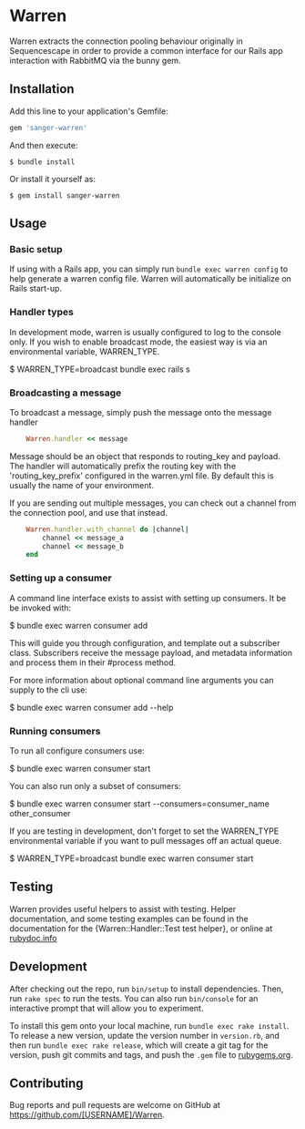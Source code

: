 # Warren

Warren extracts the connection pooling behaviour originally in Sequencescape
in order to provide a common interface for our Rails app interaction with
RabbitMQ via the bunny gem.

## Installation

Add this line to your application's Gemfile:

```ruby
gem 'sanger-warren'
```

And then execute:

    $ bundle install

Or install it yourself as:

    $ gem install sanger-warren

## Usage

### Basic setup

If using with a Rails app, you can simply run `bundle exec warren config` to
help generate a warren config file. Warren will automatically be initialize
on Rails start-up.

### Handler types

In development mode, warren is usually configured to log to the console only. If
you wish to enable broadcast mode, the easiest way is via an environmental
variable, WARREN_TYPE.

  $ WARREN_TYPE=broadcast bundle exec rails s

### Broadcasting a message

To broadcast a message, simply push the message onto the message handler

```ruby
    Warren.handler << message
```

Message should be an object that responds to routing_key and payload. The handler
will automatically prefix the routing key with the 'routing_key_prefix' configured
in the warren.yml file. By default this is usually the name of your environment.

If you are sending out multiple messages, you can check out a channel from the
connection pool, and use that instead.

```ruby
    Warren.handler.with_channel do |channel|
        channel << message_a
        channel << message_b
    end
```

### Setting up a consumer

A command line interface exists to assist with setting up consumers. It be be
invoked with:

  $ bundle exec warren consumer add

This will guide you through configuration, and template out a subscriber class.
Subscribers receive the message payload, and metadata information and process
them in their #process method.

For more information about optional command line arguments you can supply to
the cli use:

  $  bundle exec warren consumer add --help

### Running consumers

To run all configure consumers use:

  $ bundle exec warren consumer start

You can also run only a subset of consumers:

  $ bundle exec warren consumer start --consumers=consumer_name other_consumer

If you are testing in development, don't forget to set the WARREN_TYPE
environmental variable if you want to pull messages off an actual queue.

  $ WARREN_TYPE=broadcast bundle exec warren consumer start

## Testing

Warren provides useful helpers to assist with testing. Helper documentation, and
some testing examples can be found in the documentation for the
{Warren::Handler::Test test helper}, or online at
[rubydoc.info](https://rubydoc.info/gems/sanger_warren/Warren/Handler/Test)


## Development

After checking out the repo, run `bin/setup` to install dependencies. Then, run
`rake spec` to run the tests. You can also run `bin/console` for an interactive
prompt that will allow you to experiment.

To install this gem onto your local machine, run `bundle exec rake install`. To
release a new version, update the version number in `version.rb`, and then run
`bundle exec rake release`, which will create a git tag for the version, push
git commits and tags, and push the `.gem` file to
[rubygems.org](https://rubygems.org).

## Contributing

Bug reports and pull requests are welcome on GitHub at https://github.com/[USERNAME]/Warren.
